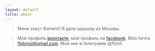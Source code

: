 ```yaml
---
layout: default
title: about
---
```


> Меня зовут Филипп! Я дата-шрушер из Москвы.

> Мой профиль [вконтакте](https://vk.com/ppilif), мой профиль на [facebook](https://www.facebook.com/filipp.ulyankin). Моя почта fildonul@gmail.com. Мой ник в телеграмм @Ppilif.
